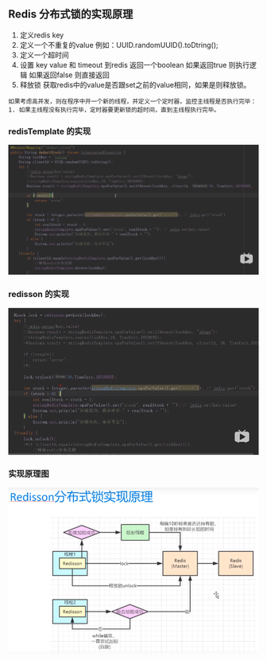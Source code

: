 ## Redis 分布式锁的实现原理
1. 定义redis key
2. 定义一个不重复的value 例如：UUID.randomUUID().toDtring();
3. 定义一个超时间
4. 设置 key value 和 timeout 到redis 返回一个boolean
   如果返回true 则执行逻辑
   如果返回false 则直接返回
5. 释放锁
   获取redis中的value是否跟set之前的value相同，如果是则释放锁。
``` 
如果考虑高并发，则在程序中开一个新的线程，并定义一个定时器，监控主线程是否执行完毕：
1. 如果主线程没有执行完毕，定时器要更新锁的超时间，直到主线程执行完毕。
``` 
### redisTemplate 的实现
![](https://github.com/wangjianxiongwjx/JAVA/blob/master/img/redis%20%E9%94%81%E7%9A%84%E5%AE%9E%E7%8E%B0.jpg)


### redisson 的实现
![](https://github.com/wangjianxiongwjx/JAVA/blob/master/img/redisson%20%E7%9A%84%E5%AE%9E%E7%8E%B0.jpg)


### 实现原理图
![](https://github.com/wangjianxiongwjx/JAVA/blob/master/img/redisson.jpg)

